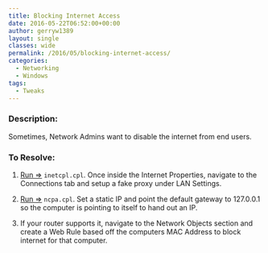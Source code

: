 ```yaml
---
title: Blocking Internet Access
date: 2016-05-22T06:52:00+00:00
author: gerryw1389
layout: single
classes: wide
permalink: /2016/05/blocking-internet-access/
categories:
  - Networking
  - Windows
tags:
  - Tweaks
---
```

<!--more-->

### Description:

Sometimes, Network Admins want to disable the internet from end users.

### To Resolve:

1. [Run =>](https://automationadmin.com/2016/05/command-prompt-overview/) `inetcpl.cpl`. Once inside the Internet Properties, navigate to the Connections tab and setup a fake proxy under LAN Settings.

2. [Run =>](https://automationadmin.com/2016/05/command-prompt-overview/) `ncpa.cpl`. Set a static IP and point the default gateway to 127.0.0.1 so the computer is pointing to itself to hand out an IP.

3. If your router supports it, navigate to the Network Objects section and create a Web Rule based off the computers MAC Address to block internet for that computer.